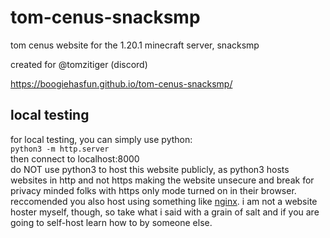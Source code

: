 # tom-cenus-snacksmp
tom cenus website for the 1.20.1 minecraft server, snacksmp

created for @tomzitiger (discord) <br>

https://boogiehasfun.github.io/tom-cenus-snacksmp/
## local testing
for local testing, you can simply use python: <br>
`python3 -m http.server` <br>
then connect to localhost:8000
<br> do NOT use python3 to host this website publicly, as python3 hosts websites in http and not https making the website unsecure and break for privacy minded folks with https only mode turned on in their browser. reccomended you also host using something like [nginx](https://nginx.org/en/). i am not a website hoster myself, though, so take what i said with a grain of salt and if you are going to self-host learn how to by someone else.
